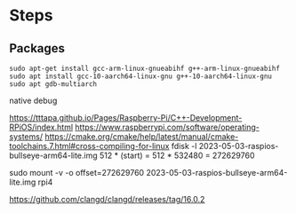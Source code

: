 # Steps

## Packages
```
sudo apt-get install gcc-arm-linux-gnueabihf g++-arm-linux-gnueabihf
sudo apt install gcc-10-aarch64-linux-gnu g++-10-aarch64-linux-gnu
sudo apt gdb-multiarch
```

native debug

https://tttapa.github.io/Pages/Raspberry-Pi/C++-Development-RPiOS/index.html
https://www.raspberrypi.com/software/operating-systems/
https://cmake.org/cmake/help/latest/manual/cmake-toolchains.7.html#cross-compiling-for-linux
fdisk -l 2023-05-03-raspios-bullseye-arm64-lite.img
512 * (start) = 512 * 532480 = 272629760

sudo mount -v -o  offset=272629760  2023-05-03-raspios-bullseye-arm64-lite.img rpi4

https://github.com/clangd/clangd/releases/tag/16.0.2
